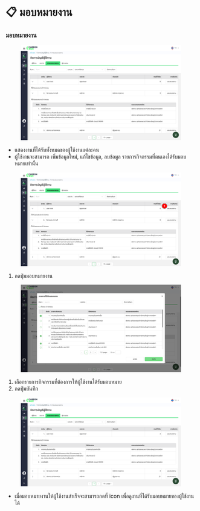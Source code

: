 # 📋 มอบหมายงาน

### มอบหมายงาน

<figure><img src="../../.gitbook/assets/image (39).png" alt=""><figcaption></figcaption></figure>

* แสดงงานที่ได้รับทั้งหมดของผู้ใช้งานแต่ละคน
* ผู้ใช้งานจะสามารถ เพิ่มข้อมูลใหม่, แก้ไขข้อมูล, ลบข้อมูล รายการกิจกรรมที่ตนเองได้รับมอบหมายเท่านั้น

<figure><img src="../../.gitbook/assets/image (40).png" alt=""><figcaption></figcaption></figure>

1. กดปุ่มมอบหมายงาน

<figure><img src="../../.gitbook/assets/image (41).png" alt=""><figcaption></figcaption></figure>

1. เลือกรายการกิจกรรมที่ต้องการให้ผู้ใช้งานได้รับมอบหมาย
2. กดปุ่มบันทึก

<figure><img src="../../.gitbook/assets/image (42).png" alt=""><figcaption></figcaption></figure>

* เมื่อมอบหมายงานให้ผู้ใช้งานสำเร็จจะสามารถกดที่ icon เพื่อดูงานที่ได้รับมอบหมายของผู้ใช้งานได้
